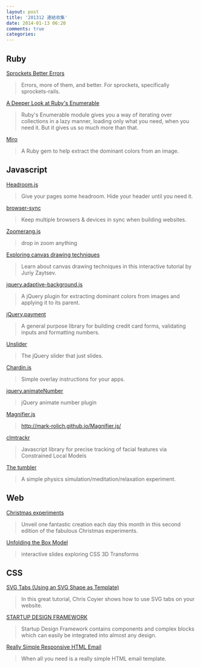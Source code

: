 ```yaml
---
layout: post
title: '201312 連結收集'
date: 2014-01-13 06:20
comments: true
categories: 
---
```

## Ruby

[Sprockets Better Errors](https://github.com/schneems/sprockets_better_errors)

> Errors, more of them, and better. For sprockets, specifically sprockets-rails.

[A Deeper Look at Ruby's Enumerable](http://rubylove.io/ruby/core/2013/12/14/a-deeper-look-at-rubys-enumerable-1/)

> Ruby's Enumerable module gives you a way of iterating over collections in a lazy manner, loading only what you need, when you need it. But it gives us so much more than that.

[Miro](https://github.com/jonbuda/miro)

> A Ruby gem to help extract the dominant colors from an image.

## Javascript

[Headroom.js](http://wicky.nillia.ms/headroom.js/)

> Give your pages some headroom. Hide your header until you need it.

[browser-sync](https://github.com/shakyShane/browser-sync)

> Keep multiple browsers & devices in sync when building websites.

[Zoomerang.js](http://yyx990803.github.io/zoomerang/)

> drop in zoom anything

[Exploring canvas drawing techniques](http://perfectionkills.com/exploring-canvas-drawing-techniques/)

> Learn about canvas drawing techniques in this interactive tutorial by Juriy Zaytsev.

[jquery.adaptive-background.js](http://briangonzalez.github.io/jquery.adaptive-backgrounds.js/)

> A jQuery plugin for extracting dominant colors from images and applying it to its parent.

[jQuery.payment](https://github.com/stripe/jquery.payment)

> A general purpose library for building credit card forms, validating inputs and formatting numbers.

[Unslider](http://unslider.com/)

> The jQuery slider that just slides.

[Chardin.js](http://heelhook.github.io/chardin.js/)

> Simple overlay instructions for your apps.

[jquery.animateNumber](http://aishek.github.io/jquery-animateNumber/)

> jQuery animate number plugin

[Magnifier.js](http://mark-rolich.github.io/Magnifier.js/)

> http://mark-rolich.github.io/Magnifier.js/

[clmtrackr](https://github.com/auduno/clmtrackr)

> Javascript library for precise tracking of facial features via Constrained Local Models

[The tumbler](http://andrew-hoyer.com/andrewhoyer/experiments/tumbler/)

> A simple physics simulation/meditation/relaxation experiment.

## Web

[Christmas experiments ](http://christmasexperiments.com/)

> Unveil one fantastic creation each day this month in this second edition of the fabulous Christmas experiments.

[Unfolding the Box Model](http://rupl.github.io/unfold/)

> interactive slides exploring CSS 3D Transforms 


## CSS

[SVG Tabs (Using an SVG Shape as Template)](http://css-tricks.com/svg-tabs-using-svg-shape-template/)

> In this great tutorial, Chris Coyier shows how to use SVG tabs on your website.

[STARTUP DESIGN FRAMEWORK](http://designmodo.com/startup/)

> Startup Design Framework contains components and complex blocks which can easily be integrated into almost any design.

[Really Simple Responsive HTML Email ](https://github.com/leemunroe/html-email-template)

> When all you need is a really simple HTML email template.

